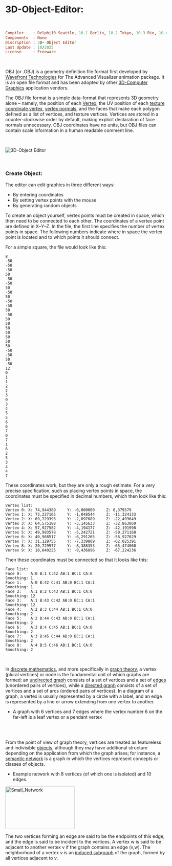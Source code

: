 # 3D-Object-Editor:

</br>

```ruby
Compiler    : Delphi10 Seattle, 10.1 Berlin, 10.2 Tokyo, 10.3 Rio, 10.4 Sydney, 11 Alexandria, 12 Athens
Components  : None
Discription : 3D- Object Editor
Last Update : 10/2025
License     : Freeware
```

</br>

OBJ (or .OBJ) is a geometry definition file format first developed by [Wavefront Technologies](https://en.wikipedia.org/wiki/Wavefront_Technologies) for The Advanced Visualizer animation package. It is an open file format and has been adopted by other [3D-Computer Graphics](https://en.wikipedia.org/wiki/3D_computer_graphics) application vendors.

The OBJ file format is a simple data-format that represents 3D geometry alone – namely, the position of each [Vertex](https://en.wikipedia.org/wiki/Vertex_(geometry)), the UV position of each [texture coordinate vertex](https://en.wikipedia.org/wiki/UV_mapping), [vertex normals](https://en.wikipedia.org/wiki/Vertex_normal), and the faces that make each polygon defined as a list of vertices, and texture vertices. Vertices are stored in a counter-clockwise order by default, making explicit declaration of face normals unnecessary. OBJ coordinates have no units, but OBJ files can contain scale information in a human readable comment line.

</br>

![3D-Object Editor](https://github.com/user-attachments/assets/b6cccc13-6bc8-4b6d-8c9b-66ef33acc1b2)

</br>

### Create Object:
The editor can edit graphics in three different ways:
* By entering coordinates
* By setting vertex points with the mouse
* By generating random objects

To create an object yourself, vertex points must be created in space, which then need to be connected to each other. The coordinates of a vertex point are defined in X–Y–Z. In the file, the first line specifies the number of vertex points in space. The following numbers indicate where in space the vertex point is located and to which points it should connect.

For a simple square, the file would look like this:
```
8
-50
-50
-50
50
-50
-50
50
-50
50
-50
-50
50
-50
50
50
50
50
50
50
50
-50
-50
50
-50
12
0
1
1
2
2
3
0
3
4
5
5
6
6
7
0
7
1
6
2
5
3
4
4
7
```

These coordinates work, but they are only a rough estimate. For a very precise specification, such as placing vertex points in space, the coordinates must be specified in decimal numbers, which then look like this:

```
Vertex list:
Vertex 0: X: 74,944389     Y: -0,000000     Z: 0,379579
Vertex 1: X: 73,227165     Y: -1,048544     Z: -11,324133
Vertex 2: X: 69,729393     Y: -2,097089     Z: -22,493649
Vertex 3: X: 64,575188     Y: -3,145633     Z: -32,863060
Vertex 4: X: 57,927582     Y: -4,194177     Z: -42,191998
Vertex 5: X: 49,983578     Y: -5,242721     Z: -50,271168
Vertex 6: X: 40,968517     Y: -6,291265     Z: -56,927029
Vertex 7: X: 31,129755     Y: -7,339809     Z: -62,025391
Vertex 8: X: 20,729977     Y: -8,388353     Z: -65,474060
Vertex 9: X: 10,040225     Y: -9,436896     Z: -67,224236
```

Then these coordinates must be connected so that it looks like this:

```
Face list:
Face 0:    A:0 B:1 C:42 AB:1 BC:1 CA:0
Smoothing: 1 
Face 1:    A:0 B:42 C:41 AB:0 BC:1 CA:1
Smoothing: 1 
Face 2:    A:1 B:2 C:43 AB:1 BC:1 CA:0
Smoothing: 12 
Face 3:    A:1 B:43 C:42 AB:0 BC:1 CA:1
Smoothing: 12 
Face 4:    A:2 B:3 C:44 AB:1 BC:1 CA:0
Smoothing: 2 
Face 5:    A:2 B:44 C:43 AB:0 BC:1 CA:1
Smoothing: 2 
Face 6:    A:3 B:4 C:45 AB:1 BC:1 CA:0
Smoothing: 2 
Face 7:    A:3 B:45 C:44 AB:0 BC:1 CA:1
Smoothing: 2 
Face 8:    A:4 B:5 C:46 AB:1 BC:1 CA:0
Smoothing: 2
```

</br>

In [discrete mathematics](https://en.wikipedia.org/wiki/Discrete_mathematics), and more specifically in [graph theory](https://en.wikipedia.org/wiki/Graph_theory), a vertex (plural vertices) or node is the fundamental unit of which graphs are formed: an [undirected graph](https://en.wikipedia.org/wiki/Graph_(discrete_mathematics)#Graph) consists of a set of vertices and a set of [edges](https://en.wikipedia.org/wiki/Glossary_of_graph_theory#edge) (unordered pairs of vertices), while a [directed graph](https://en.wikipedia.org/wiki/Directed_graph) consists of a set of vertices and a set of arcs (ordered pairs of vertices). In a diagram of a graph, a vertex is usually represented by a circle with a label, and an edge is represented by a line or arrow extending from one vertex to another.

* A graph with 6 vertices and 7 edges where the vertex number 6 on the far-left is a leaf vertex or a pendant vertex  
</br>


</br>

From the point of view of graph theory, vertices are treated as featureless and indivisible [objects](https://en.wikipedia.org/wiki/Mathematical_object), although they may have additional structure depending on the application from which the graph arises; for instance, a [semantic network](https://en.wikipedia.org/wiki/Semantic_network) is a graph in which the vertices represent concepts or classes of objects.

* Example network with 8 vertices (of which one is isolated) and 10 edges.  
<img width="217" height="133" alt="Small_Network" src="https://github.com/user-attachments/assets/4430ff48-14a7-46c0-afb0-d20e4efb693c" />

</br>

The two vertices forming an edge are said to be the endpoints of this edge, and the edge is said to be incident to the vertices. A vertex w is said to be adjacent to another vertex v if the graph contains an edge (v,w). The neighborhood of a vertex v is an [induced subgraph](https://en.wikipedia.org/wiki/Induced_subgraph) of the graph, formed by all vertices adjacent to v.




